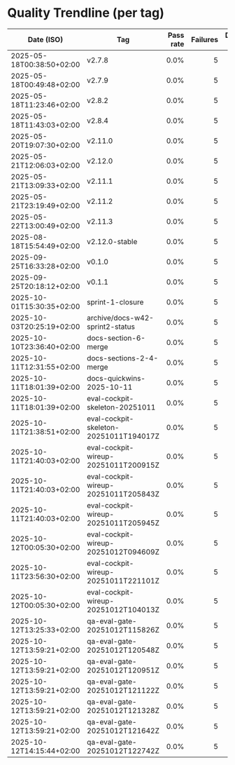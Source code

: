 # Quality Trendline (per tag)

| Date (ISO) | Tag | Pass rate | Failures | Duration (s) | Note |
|---|---|---:|---:|---:|---|
| 2025-05-18T00:38:50+02:00 | v2.7.8 | 0.0% | 5 | 0 |  |
| 2025-05-18T00:49:48+02:00 | v2.7.9 | 0.0% | 5 | 0 |  |
| 2025-05-18T11:23:46+02:00 | v2.8.2 | 0.0% | 5 | 0 |  |
| 2025-05-18T11:43:03+02:00 | v2.8.4 | 0.0% | 5 | 0 |  |
| 2025-05-20T19:07:30+02:00 | v2.11.0 | 0.0% | 5 | 0 |  |
| 2025-05-21T12:06:03+02:00 | v2.12.0 | 0.0% | 5 | 0 |  |
| 2025-05-21T13:09:33+02:00 | v2.11.1 | 0.0% | 5 | 0 |  |
| 2025-05-21T23:19:49+02:00 | v2.11.2 | 0.0% | 5 | 0 |  |
| 2025-05-22T13:00:49+02:00 | v2.11.3 | 0.0% | 5 | 0 |  |
| 2025-08-18T15:54:49+02:00 | v2.12.0-stable | 0.0% | 5 | 0 |  |
| 2025-09-25T16:33:28+02:00 | v0.1.0 | 0.0% | 5 | 0 |  |
| 2025-09-25T20:18:12+02:00 | v0.1.1 | 0.0% | 5 | 0 |  |
| 2025-10-01T15:30:35+02:00 | sprint-1-closure | 0.0% | 5 | 0 |  |
| 2025-10-03T20:25:19+02:00 | archive/docs-w42-sprint2-status | 0.0% | 5 | 0 |  |
| 2025-10-10T23:36:40+02:00 | docs-section-6-merge | 0.0% | 5 | 0 |  |
| 2025-10-11T12:31:55+02:00 | docs-sections-2-4-merge | 0.0% | 5 | 0 |  |
| 2025-10-11T18:01:39+02:00 | docs-quickwins-2025-10-11 | 0.0% | 5 | 0 |  |
| 2025-10-11T18:01:39+02:00 | eval-cockpit-skeleton-20251011 | 0.0% | 5 | 0 |  |
| 2025-10-11T21:38:51+02:00 | eval-cockpit-skeleton-20251011T194017Z | 0.0% | 5 | 0 |  |
| 2025-10-11T21:40:03+02:00 | eval-cockpit-wireup-20251011T200915Z | 0.0% | 5 | 0 |  |
| 2025-10-11T21:40:03+02:00 | eval-cockpit-wireup-20251011T205843Z | 0.0% | 5 | 0 |  |
| 2025-10-11T21:40:03+02:00 | eval-cockpit-wireup-20251011T205945Z | 0.0% | 5 | 0 |  |
| 2025-10-12T00:05:30+02:00 | eval-cockpit-wireup-20251012T094609Z | 0.0% | 5 | 0 |  |
| 2025-10-11T23:56:30+02:00 | eval-cockpit-wireup-20251011T221101Z | 0.0% | 5 | 0 |  |
| 2025-10-12T00:05:30+02:00 | eval-cockpit-wireup-20251012T104013Z | 0.0% | 5 | 0 |  |
| 2025-10-12T13:25:33+02:00 | qa-eval-gate-20251012T115826Z | 0.0% | 5 | 0 |  |
| 2025-10-12T13:59:21+02:00 | qa-eval-gate-20251012T120548Z | 0.0% | 5 | 0 |  |
| 2025-10-12T13:59:21+02:00 | qa-eval-gate-20251012T120951Z | 0.0% | 5 | 0 |  |
| 2025-10-12T13:59:21+02:00 | qa-eval-gate-20251012T121122Z | 0.0% | 5 | 0 |  |
| 2025-10-12T13:59:21+02:00 | qa-eval-gate-20251012T121328Z | 0.0% | 5 | 0 |  |
| 2025-10-12T13:59:21+02:00 | qa-eval-gate-20251012T121642Z | 0.0% | 5 | 0 |  |
| 2025-10-12T14:15:44+02:00 | qa-eval-gate-20251012T122742Z | 0.0% | 5 | 0 |  |
